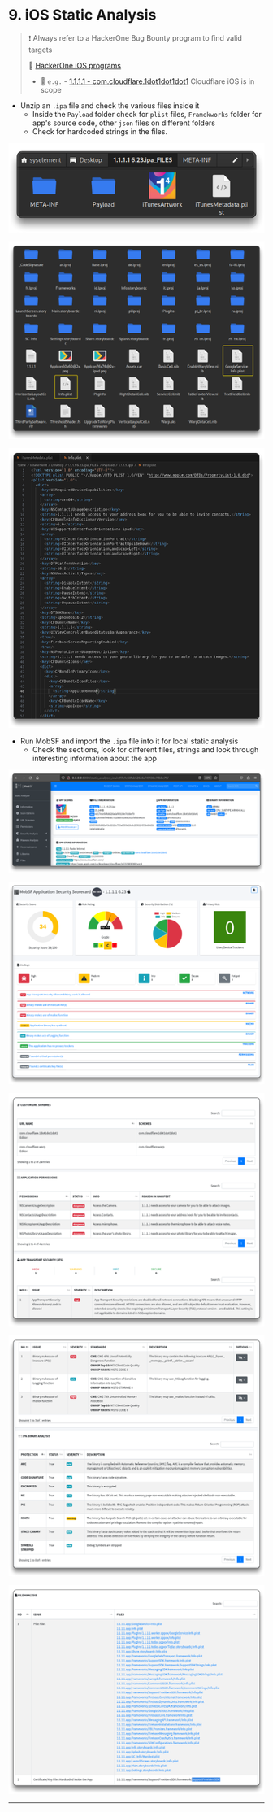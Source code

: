 # 9. iOS Static Analysis

> ❗ Always refer to a HackerOne Bug Bounty program to find valid targets
>
> 🔗 [HackerOne iOS programs](https://hackerone.com/opportunities/all/search?asset_types=APPLE_STORE_APP_ID%2CTESTFLIGHT%2COTHER_IPA&ordering=Newest+programs)
>
> - 🧪  `e.g.` - [1.1.1.1 - com.cloudflare.1dot1dot1dot1](https://hackerone.com/cloudflare) Cloudflare iOS is in scope

- Unzip an `.ipa` file and check the various files inside it
  - Inside the `Payload` folder check for `plist` files, `Framekworks` folder for app's source code, other `json` files on different folders
  - Check for hardcoded strings in the files.

![](.gitbook/assets/2024-02-25_00-38-23_421.png)

![](.gitbook/assets/2024-02-25_00-47-43_422.png)

![Info.plist](.gitbook/assets/2024-02-25_00-48-49_423.png)

- Run MobSF and import the `.ipa` file into it for local static analysis
  - Check the sections, look for different files, strings and look through interesting information about the app

![MobSF - 1.1.1.1.ipa](.gitbook/assets/2024-02-25_01-25-16_424.png)

![MobSF Application Security Scorecard - 1.1.1.1 6.23](.gitbook/assets/2024-02-25_01-36-57_428.png)

![](.gitbook/assets/2024-02-25_01-28-44_425.png)

![](.gitbook/assets/2024-02-25_01-29-28_426.png)

![](.gitbook/assets/2024-02-25_01-31-45_427.png)

------

